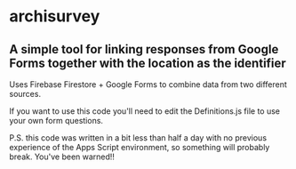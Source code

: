 # archisurvey

## A simple tool for linking responses from Google Forms together with the location as the identifier

Uses Firebase Firestore + Google Forms to combine data from two different sources.

If you want to use this code you'll need to edit the Definitions.js file to use your own form questions.

P.S. this code was written in a bit less than half a day with no previous experience of the Apps Script environment, so something will probably break. You've been warned!!
